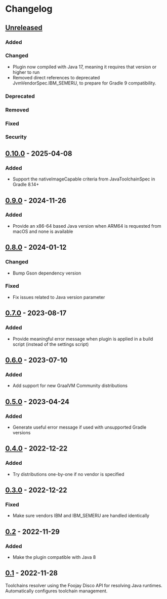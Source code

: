 # Changelog

## [Unreleased]

### Added

### Changed

- Plugin now compiled with Java 17, meaning it requires that version or higher to run
- Removed direct references to deprecated JvmVendorSpec.IBM_SEMERU, to prepare for Gradle 9 compatibility.

### Deprecated

### Removed

### Fixed

### Security

## [0.10.0] - 2025-04-08

### Added

- Support the nativeImageCapable criteria from JavaToolchainSpec in Gradle 8.14+

## [0.9.0] - 2024-11-26

### Added

- Provide an x86-64 based Java version when ARM64 is requested from macOS and none is available

## [0.8.0] - 2024-01-12

### Changed

- Bump Gson dependency version

### Fixed

- Fix issues related to Java version parameter

## [0.7.0] - 2023-08-17

### Added

- Provide meaningful error message when plugin is applied in a build script (instead of the settings script)

## [0.6.0] - 2023-07-10

### Added

- Add support for new GraalVM Community distributions

## [0.5.0] - 2023-04-24

### Added

- Generate useful error message if used with unsupported Gradle versions

## [0.4.0] - 2022-12-22

### Added

- Try distributions one-by-one if no vendor is specified

## [0.3.0] - 2022-12-22

### Fixed

- Make sure vendors IBM and IBM_SEMERU are handled identically

## [0.2] - 2022-11-29

### Added

- Make the plugin compatible with Java 8

## [0.1] - 2022-11-28

Toolchains resolver using the Foojay Disco API for resolving Java runtimes. Automatically configures toolchain management.



[Unreleased]: https://github.com/gradle/foojay-toolchains/compare/foojay-toolchains-plugin-0.9.0...HEAD
[0.10.0]: https://github.com/gradle/foojay-toolchains/releases/tag/foojay-toolchains-plugin-0.10.0
[0.9.0]: https://github.com/gradle/foojay-toolchains/releases/tag/foojay-toolchains-plugin-0.9.0
[0.8.0]: https://github.com/gradle/foojay-toolchains/releases/tag/foojay-toolchains-plugin-0.8.0
[0.7.0]: https://github.com/gradle/foojay-toolchains/releases/tag/foojay-toolchains-plugin-0.7.0
[0.6.0]: https://github.com/gradle/foojay-toolchains/releases/tag/foojay-toolchains-plugin-0.6.0
[0.5.0]: https://github.com/gradle/foojay-toolchains/releases/tag/foojay-toolchains-plugin-0.5.0
[0.4.0]: https://github.com/gradle/foojay-toolchains/releases/tag/foojay-toolchains-plugin-0.4.0
[0.3.0]: https://github.com/gradle/foojay-toolchains/releases/tag/foojay-toolchains-plugin-0.3.0
[0.2]: https://github.com/gradle/foojay-toolchains/releases/tag/foojay-toolchain-plugin-0.2
[0.1]: https://github.com/gradle/foojay-toolchains/releases/tag/foojay-toolchain-plugin-0.1
